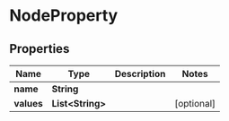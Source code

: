 
# NodeProperty

## Properties
Name | Type | Description | Notes
------------ | ------------- | ------------- | -------------
**name** | **String** |  | 
**values** | **List&lt;String&gt;** |  |  [optional]



